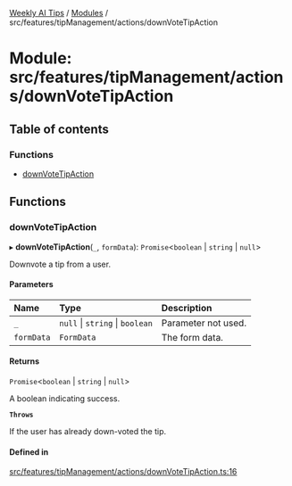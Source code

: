 [Weekly AI Tips](../README.md) / [Modules](../modules.md) / src/features/tipManagement/actions/downVoteTipAction

# Module: src/features/tipManagement/actions/downVoteTipAction

## Table of contents

### Functions

- [downVoteTipAction](src_features_tipManagement_actions_downVoteTipAction.md#downvotetipaction)

## Functions

### downVoteTipAction

▸ **downVoteTipAction**(`_`, `formData`): `Promise`\<`boolean` \| `string` \| ``null``\>

Downvote a tip from a user.

#### Parameters

| Name | Type | Description |
| :------ | :------ | :------ |
| `_` | ``null`` \| `string` \| `boolean` | Parameter not used. |
| `formData` | `FormData` | The form data. |

#### Returns

`Promise`\<`boolean` \| `string` \| ``null``\>

A boolean indicating success.

**`Throws`**

If the user has already down-voted the tip.

#### Defined in

[src/features/tipManagement/actions/downVoteTipAction.ts:16](https://github.com/alexsoyes/weekly-ai-tips/blob/a5c5a395ae8c55cfba018def4dd85212d123191c/src/features/tipManagement/actions/downVoteTipAction.ts#L16)
